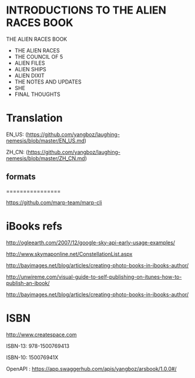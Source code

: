 INTRODUCTIONS TO THE ALIEN RACES BOOK 
================

THE ALIEN RACES BOOK

* THE ALIEN RACES
* THE COUNCIL OF 5
* ALIEN FILES
* ALIEN SHIPS
* ALIEN DIXIT
* THE NOTES AND UPDATES
* SHE
* FINAL THOUGHTS


Translation
================

EN_US: (https://github.com/yangboz/laughing-nemesis/blob/master/EN_US.md)

ZH_CN: (https://github.com/yangboz/laughing-nemesis/blob/master/ZH_CN.md)


## formats
================

https://github.com/marp-team/marp-cli

iBooks refs
================

http://ogleearth.com/2007/12/google-sky-api-early-usage-examples/

http://www.skymaponline.net/ConstellationList.aspx

http://bayimages.net/blog/articles/creating-photo-books-in-ibooks-author/

http://unwireme.com/visual-guide-to-self-publishing-on-itunes-how-to-publish-an-ibook/

http://bayimages.net/blog/articles/creating-photo-books-in-ibooks-author/

ISBN
================

http://www.createspace.com

ISBN-13: 978-1500769413 

ISBN-10: 150076941X 

OpenAPI : https://app.swaggerhub.com/apis/yangboz/arsbook/1.0.0#/


